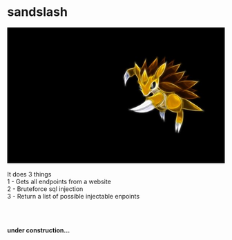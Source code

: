 # sandslash

![Screenshot](sandslash.jpg)

It does 3 things <br />
1 - Gets all endpoints from a website <br />
2 - Bruteforce sql injection <br />
3 - Return a list of possible injectable enpoints <br />

<br /><br />

**under construction...** 


